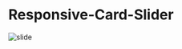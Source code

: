 # Responsive-Card-Slider

![slide](https://user-images.githubusercontent.com/35803460/230744479-e93a986b-0afd-45ce-89d8-3bb531794737.PNG)

